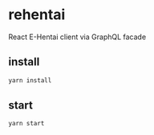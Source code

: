 # rehentai
React E-Hentai client via GraphQL facade

## install

```sh
yarn install
```

## start

```sh
yarn start
```
